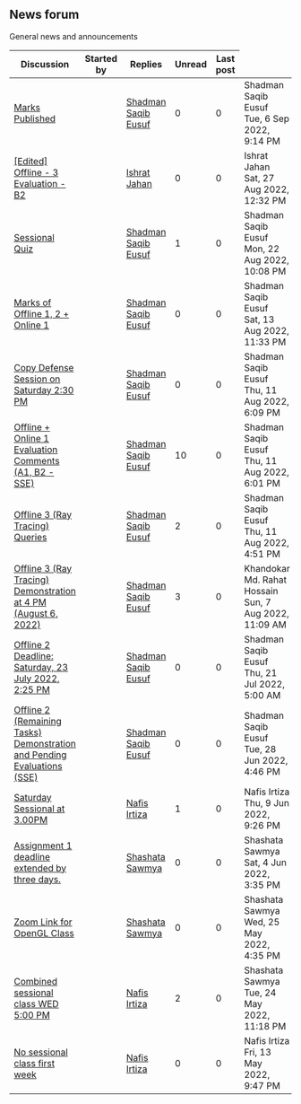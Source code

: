 <h2>News forum</h2>General news and announcements

<br />
<table><thead><tr><th>Discussion</th><th>Started by</th><th>Replies</th><th>Unread<a href="https://moodle.cse.buet.ac.bd/mod/forum/markposts.php?f=836&mark=read&returnpage=view.php"></a></th><th>Last post</th></tr></thead><tbody>
<tr><td><a href="Marks%20Published">Marks Published</a></td>
<td><a href="https://moodle.cse.buet.ac.bd/user/view.php?id=1531&course=707"></a></td>
<td><a href="https://moodle.cse.buet.ac.bd/user/view.php?id=1531&course=707">Shadman Saqib Eusuf</a></td>
<td>0</td>
<td>0</td>
<td>Shadman Saqib Eusuf<br />Tue, 6 Sep 2022, 9:14 PM</td>
</tr>
<tr><td><a href="%5BEdited%5D%20Offline%20-%203%20Evaluation%20-%20B2">[Edited] Offline - 3 Evaluation - B2</a></td>
<td><a href="https://moodle.cse.buet.ac.bd/user/view.php?id=3280&course=707"></a></td>
<td><a href="https://moodle.cse.buet.ac.bd/user/view.php?id=3280&course=707">Ishrat Jahan</a></td>
<td>0</td>
<td>0</td>
<td>Ishrat Jahan<br />Sat, 27 Aug 2022, 12:32 PM</td>
</tr>
<tr><td><a href="Sessional%20Quiz">Sessional Quiz</a></td>
<td><a href="https://moodle.cse.buet.ac.bd/user/view.php?id=1531&course=707"></a></td>
<td><a href="https://moodle.cse.buet.ac.bd/user/view.php?id=1531&course=707">Shadman Saqib Eusuf</a></td>
<td>1</td>
<td>0</td>
<td>Shadman Saqib Eusuf<br />Mon, 22 Aug 2022, 10:08 PM</td>
</tr>
<tr><td><a href="Marks%20of%20Offline%201%2C%202%20%2B%20Online%201">Marks of Offline 1, 2 + Online 1</a></td>
<td><a href="https://moodle.cse.buet.ac.bd/user/view.php?id=1531&course=707"></a></td>
<td><a href="https://moodle.cse.buet.ac.bd/user/view.php?id=1531&course=707">Shadman Saqib Eusuf</a></td>
<td>0</td>
<td>0</td>
<td>Shadman Saqib Eusuf<br />Sat, 13 Aug 2022, 11:33 PM</td>
</tr>
<tr><td><a href="Copy%20Defense%20Session%20on%20Saturday%20230%20PM">Copy Defense Session on Saturday 2:30 PM</a></td>
<td><a href="https://moodle.cse.buet.ac.bd/user/view.php?id=1531&course=707"></a></td>
<td><a href="https://moodle.cse.buet.ac.bd/user/view.php?id=1531&course=707">Shadman Saqib Eusuf</a></td>
<td>0</td>
<td>0</td>
<td>Shadman Saqib Eusuf<br />Thu, 11 Aug 2022, 6:09 PM</td>
</tr>
<tr><td><a href="Offline%20%2B%20Online%201%20Evaluation%20Comments%20%28A1%2C%20B2%20-%20SSE%29">Offline + Online 1 Evaluation Comments (A1, B2 - SSE)</a></td>
<td><a href="https://moodle.cse.buet.ac.bd/user/view.php?id=1531&course=707"></a></td>
<td><a href="https://moodle.cse.buet.ac.bd/user/view.php?id=1531&course=707">Shadman Saqib Eusuf</a></td>
<td>10</td>
<td>0</td>
<td>Shadman Saqib Eusuf<br />Thu, 11 Aug 2022, 6:01 PM</td>
</tr>
<tr><td><a href="Offline%203%20%28Ray%20Tracing%29%20Queries">Offline 3 (Ray Tracing) Queries</a></td>
<td><a href="https://moodle.cse.buet.ac.bd/user/view.php?id=1531&course=707"></a></td>
<td><a href="https://moodle.cse.buet.ac.bd/user/view.php?id=1531&course=707">Shadman Saqib Eusuf</a></td>
<td>2</td>
<td>0</td>
<td>Shadman Saqib Eusuf<br />Thu, 11 Aug 2022, 4:51 PM</td>
</tr>
<tr><td><a href="Offline%203%20%28Ray%20Tracing%29%20Demonstration%20at%204%20PM%20%28August%206%2C%202022%29">Offline 3 (Ray Tracing) Demonstration at 4 PM (August 6, 2022)</a></td>
<td><a href="https://moodle.cse.buet.ac.bd/user/view.php?id=1531&course=707"></a></td>
<td><a href="https://moodle.cse.buet.ac.bd/user/view.php?id=1531&course=707">Shadman Saqib Eusuf</a></td>
<td>3</td>
<td>0</td>
<td>Khandokar Md. Rahat Hossain<br />Sun, 7 Aug 2022, 11:09 AM</td>
</tr>
<tr><td><a href="Offline%202%20Deadline%20Saturday%2C%2023%20July%202022%2C%20225%20PM">Offline 2 Deadline: Saturday, 23 July 2022, 2:25 PM</a></td>
<td><a href="https://moodle.cse.buet.ac.bd/user/view.php?id=1531&course=707"></a></td>
<td><a href="https://moodle.cse.buet.ac.bd/user/view.php?id=1531&course=707">Shadman Saqib Eusuf</a></td>
<td>0</td>
<td>0</td>
<td>Shadman Saqib Eusuf<br />Thu, 21 Jul 2022, 5:00 AM</td>
</tr>
<tr><td><a href="Offline%202%20%28Remaining%20Tasks%29%20Demonstration%20and%20Pending%20Evaluations%20%28SSE%29">Offline 2 (Remaining Tasks) Demonstration and Pending Evaluations (SSE)</a></td>
<td><a href="https://moodle.cse.buet.ac.bd/user/view.php?id=1531&course=707"></a></td>
<td><a href="https://moodle.cse.buet.ac.bd/user/view.php?id=1531&course=707">Shadman Saqib Eusuf</a></td>
<td>0</td>
<td>0</td>
<td>Shadman Saqib Eusuf<br />Tue, 28 Jun 2022, 4:46 PM</td>
</tr>
<tr><td><a href="Saturday%20Sessional%20at%203.00PM">Saturday Sessional at 3.00PM</a></td>
<td><a href="https://moodle.cse.buet.ac.bd/user/view.php?id=1532&course=707"></a></td>
<td><a href="https://moodle.cse.buet.ac.bd/user/view.php?id=1532&course=707">Nafis Irtiza</a></td>
<td>1</td>
<td>0</td>
<td>Nafis Irtiza<br />Thu, 9 Jun 2022, 9:26 PM</td>
</tr>
<tr><td><a href="Assignment%201%20deadline%20extended%20by%20three%20days">Assignment 1 deadline extended by three days.</a></td>
<td><a href="https://moodle.cse.buet.ac.bd/user/view.php?id=2845&course=707"></a></td>
<td><a href="https://moodle.cse.buet.ac.bd/user/view.php?id=2845&course=707">Shashata Sawmya</a></td>
<td>0</td>
<td>0</td>
<td>Shashata Sawmya<br />Sat, 4 Jun 2022, 3:35 PM</td>
</tr>
<tr><td><a href="Zoom%20Link%20for%20OpenGL%20Class">Zoom Link for OpenGL Class</a></td>
<td><a href="https://moodle.cse.buet.ac.bd/user/view.php?id=2845&course=707"></a></td>
<td><a href="https://moodle.cse.buet.ac.bd/user/view.php?id=2845&course=707">Shashata Sawmya</a></td>
<td>0</td>
<td>0</td>
<td>Shashata Sawmya<br />Wed, 25 May 2022, 4:35 PM</td>
</tr>
<tr><td><a href="Combined%20sessional%20class%20WED%20500%20PM">Combined sessional class WED 5:00 PM</a></td>
<td><a href="https://moodle.cse.buet.ac.bd/user/view.php?id=1532&course=707"></a></td>
<td><a href="https://moodle.cse.buet.ac.bd/user/view.php?id=1532&course=707">Nafis Irtiza</a></td>
<td>2</td>
<td>0</td>
<td>Shashata Sawmya<br />Tue, 24 May 2022, 11:18 PM</td>
</tr>
<tr><td><a href="No%20sessional%20class%20first%20week">No sessional class first week</a></td>
<td><a href="https://moodle.cse.buet.ac.bd/user/view.php?id=1532&course=707"></a></td>
<td><a href="https://moodle.cse.buet.ac.bd/user/view.php?id=1532&course=707">Nafis Irtiza</a></td>
<td>0</td>
<td>0</td>
<td>Nafis Irtiza<br />Fri, 13 May 2022, 9:47 PM</td>
</tr>
</tbody></table>

